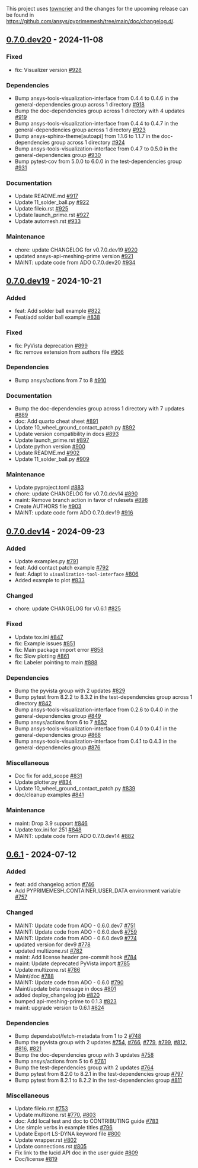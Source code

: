 This project uses [towncrier](https://towncrier.readthedocs.io/) and the changes for the upcoming release can be found in <https://github.com/ansys/pyprimemesh/tree/main/doc/changelog.d/>.

<!-- towncrier release notes start -->

## [0.7.0.dev20](https://github.com/ansys/pyprimemesh/releases/tag/v0.7.0.dev20) - 2024-11-08


### Fixed

- fix: Visualizer version [#928](https://github.com/ansys/pyprimemesh/pull/928)


### Dependencies

- Bump ansys-tools-visualization-interface from 0.4.4 to 0.4.6 in the general-dependencies group across 1 directory [#918](https://github.com/ansys/pyprimemesh/pull/918)
- Bump the doc-dependencies group across 1 directory with 4 updates [#919](https://github.com/ansys/pyprimemesh/pull/919)
- Bump ansys-tools-visualization-interface from 0.4.4 to 0.4.7 in the general-dependencies group across 1 directory [#923](https://github.com/ansys/pyprimemesh/pull/923)
- Bump ansys-sphinx-theme[autoapi] from 1.1.6 to 1.1.7 in the doc-dependencies group across 1 directory [#924](https://github.com/ansys/pyprimemesh/pull/924)
- Bump ansys-tools-visualization-interface from 0.4.7 to 0.5.0 in the general-dependencies group [#930](https://github.com/ansys/pyprimemesh/pull/930)
- Bump pytest-cov from 5.0.0 to 6.0.0 in the test-dependencies group [#931](https://github.com/ansys/pyprimemesh/pull/931)


### Documentation

- Update README.md [#917](https://github.com/ansys/pyprimemesh/pull/917)
- Update 11_solder_ball.py [#922](https://github.com/ansys/pyprimemesh/pull/922)
- Update fileio.rst [#925](https://github.com/ansys/pyprimemesh/pull/925)
- Update launch_prime.rst [#927](https://github.com/ansys/pyprimemesh/pull/927)
- Update automesh.rst [#933](https://github.com/ansys/pyprimemesh/pull/933)


### Maintenance

- chore: update CHANGELOG for v0.7.0.dev19 [#920](https://github.com/ansys/pyprimemesh/pull/920)
- updated ansys-api-meshing-prime version [#921](https://github.com/ansys/pyprimemesh/pull/921)
- MAINT: update code from ADO 0.7.0.dev20 [#934](https://github.com/ansys/pyprimemesh/pull/934)

## [0.7.0.dev19](https://github.com/ansys/pyprimemesh/releases/tag/v0.7.0.dev19) - 2024-10-21


### Added

- feat: Add solder ball example [#822](https://github.com/ansys/pyprimemesh/pull/822)
- Feat/add solder ball example [#838](https://github.com/ansys/pyprimemesh/pull/838)


### Fixed

- fix: PyVista deprecation [#899](https://github.com/ansys/pyprimemesh/pull/899)
- fix: remove extension from authors file [#906](https://github.com/ansys/pyprimemesh/pull/906)


### Dependencies

- Bump ansys/actions from 7 to 8 [#910](https://github.com/ansys/pyprimemesh/pull/910)


### Documentation

- Bump the doc-dependencies group across 1 directory with 7 updates [#889](https://github.com/ansys/pyprimemesh/pull/889)
- doc: Add quarto cheat sheet [#891](https://github.com/ansys/pyprimemesh/pull/891)
- Update 10_wheel_ground_contact_patch.py [#892](https://github.com/ansys/pyprimemesh/pull/892)
- Update version compatibility in docs [#893](https://github.com/ansys/pyprimemesh/pull/893)
- Update launch_prime.rst [#897](https://github.com/ansys/pyprimemesh/pull/897)
- Update python version [#900](https://github.com/ansys/pyprimemesh/pull/900)
- Update README.md [#902](https://github.com/ansys/pyprimemesh/pull/902)
- Update 11_solder_ball.py [#909](https://github.com/ansys/pyprimemesh/pull/909)


### Maintenance

- Update pyproject.toml [#883](https://github.com/ansys/pyprimemesh/pull/883)
- chore: update CHANGELOG for v0.7.0.dev14 [#890](https://github.com/ansys/pyprimemesh/pull/890)
- maint: Remove branch action in favor of rulesets [#898](https://github.com/ansys/pyprimemesh/pull/898)
- Create AUTHORS file [#903](https://github.com/ansys/pyprimemesh/pull/903)
- MAINT: update code form ADO 0.7.0.dev19 [#916](https://github.com/ansys/pyprimemesh/pull/916)

## [0.7.0.dev14](https://github.com/ansys/pyprimemesh/releases/tag/v0.7.0.dev14) - 2024-09-23


### Added

- Update examples.py [#791](https://github.com/ansys/pyprimemesh/pull/791)
- feat: Add contact patch example [#792](https://github.com/ansys/pyprimemesh/pull/792)
- feat: Adapt to `visualization-tool-interface` [#806](https://github.com/ansys/pyprimemesh/pull/806)
- Added example to plot [#833](https://github.com/ansys/pyprimemesh/pull/833)


### Changed

- chore: update CHANGELOG for v0.6.1 [#825](https://github.com/ansys/pyprimemesh/pull/825)


### Fixed

- Update tox.ini [#847](https://github.com/ansys/pyprimemesh/pull/847)
- fix: Example issues [#851](https://github.com/ansys/pyprimemesh/pull/851)
- fix: Main package import error [#858](https://github.com/ansys/pyprimemesh/pull/858)
- fix: Slow plotting [#861](https://github.com/ansys/pyprimemesh/pull/861)
- fix: Labeler pointing to main [#888](https://github.com/ansys/pyprimemesh/pull/888)


### Dependencies

- Bump the pyvista group with 2 updates [#829](https://github.com/ansys/pyprimemesh/pull/829)
- Bump pytest from 8.2.2 to 8.3.2 in the test-dependencies group across 1 directory [#842](https://github.com/ansys/pyprimemesh/pull/842)
- Bump ansys-tools-visualization-interface from 0.2.6 to 0.4.0 in the general-dependencies group [#849](https://github.com/ansys/pyprimemesh/pull/849)
- Bump ansys/actions from 6 to 7 [#852](https://github.com/ansys/pyprimemesh/pull/852)
- Bump ansys-tools-visualization-interface from 0.4.0 to 0.4.1 in the general-dependencies group [#868](https://github.com/ansys/pyprimemesh/pull/868)
- Bump ansys-tools-visualization-interface from 0.4.1 to 0.4.3 in the general-dependencies group [#876](https://github.com/ansys/pyprimemesh/pull/876)


### Miscellaneous

- Doc fix for add_scope [#831](https://github.com/ansys/pyprimemesh/pull/831)
- Update plotter.py [#834](https://github.com/ansys/pyprimemesh/pull/834)
- Update 10_wheel_ground_contact_patch.py [#839](https://github.com/ansys/pyprimemesh/pull/839)
- doc/cleanup examples [#841](https://github.com/ansys/pyprimemesh/pull/841)


### Maintenance

- maint: Drop 3.9 support [#846](https://github.com/ansys/pyprimemesh/pull/846)
- Update tox.ini for 251 [#848](https://github.com/ansys/pyprimemesh/pull/848)
- MAINT: update code form ADO 0.7.0.dev14 [#882](https://github.com/ansys/pyprimemesh/pull/882)

## [0.6.1](https://github.com/ansys/pyprimemesh/releases/tag/v0.6.1) - 2024-07-12


### Added

- feat: add changelog action [#746](https://github.com/ansys/pyprimemesh/pull/746)
- Add PYPRIMEMESH_CONTAINER_USER_DATA environment variable [#757](https://github.com/ansys/pyprimemesh/pull/757)


### Changed

- MAINT: Update code from ADO - 0.6.0.dev7 [#751](https://github.com/ansys/pyprimemesh/pull/751)
- MAINT: Update code from ADO - 0.6.0.dev8 [#759](https://github.com/ansys/pyprimemesh/pull/759)
- MAINT: Update code from ADO - 0.6.0.dev9 [#774](https://github.com/ansys/pyprimemesh/pull/774)
- updated version for dev9 [#778](https://github.com/ansys/pyprimemesh/pull/778)
- updated multizone.rst [#782](https://github.com/ansys/pyprimemesh/pull/782)
- maint: Add license header pre-commit hook [#784](https://github.com/ansys/pyprimemesh/pull/784)
- maint: Update deprecated PyVista import [#785](https://github.com/ansys/pyprimemesh/pull/785)
- Update multizone.rst [#786](https://github.com/ansys/pyprimemesh/pull/786)
- Maint/doc [#788](https://github.com/ansys/pyprimemesh/pull/788)
- MAINT: Update code from ADO - 0.6.0 [#790](https://github.com/ansys/pyprimemesh/pull/790)
- Maint/update beta message in docs [#801](https://github.com/ansys/pyprimemesh/pull/801)
- added deploy_changelog job [#820](https://github.com/ansys/pyprimemesh/pull/820)
- bumped api-meshing-prime to 0.1.3 [#823](https://github.com/ansys/pyprimemesh/pull/823)
- maint: upgrade version to 0.6.1 [#824](https://github.com/ansys/pyprimemesh/pull/824)


### Dependencies

- Bump dependabot/fetch-metadata from 1 to 2 [#748](https://github.com/ansys/pyprimemesh/pull/748)
- Bump the pyvista group with 2 updates [#754](https://github.com/ansys/pyprimemesh/pull/754), [#766](https://github.com/ansys/pyprimemesh/pull/766), [#779](https://github.com/ansys/pyprimemesh/pull/779), [#799](https://github.com/ansys/pyprimemesh/pull/799), [#812](https://github.com/ansys/pyprimemesh/pull/812), [#816](https://github.com/ansys/pyprimemesh/pull/816), [#821](https://github.com/ansys/pyprimemesh/pull/821)
- Bump the doc-dependencies group with 3 updates [#758](https://github.com/ansys/pyprimemesh/pull/758)
- Bump ansys/actions from 5 to 6 [#761](https://github.com/ansys/pyprimemesh/pull/761)
- Bump the test-dependencies group with 2 updates [#764](https://github.com/ansys/pyprimemesh/pull/764)
- Bump pytest from 8.2.0 to 8.2.1 in the test-dependencies group [#797](https://github.com/ansys/pyprimemesh/pull/797)
- Bump pytest from 8.2.1 to 8.2.2 in the test-dependencies group [#811](https://github.com/ansys/pyprimemesh/pull/811)


### Miscellaneous

- Update fileio.rst [#753](https://github.com/ansys/pyprimemesh/pull/753)
- Update multizone.rst [#770](https://github.com/ansys/pyprimemesh/pull/770), [#803](https://github.com/ansys/pyprimemesh/pull/803)
- doc: Add local test and doc to CONTRIBUTING guide [#783](https://github.com/ansys/pyprimemesh/pull/783)
- Use simple verbs in example titles [#796](https://github.com/ansys/pyprimemesh/pull/796)
- Update Export LS-DYNA keyword file [#800](https://github.com/ansys/pyprimemesh/pull/800)
- Update wrapper.rst [#802](https://github.com/ansys/pyprimemesh/pull/802)
- Update connections.rst [#805](https://github.com/ansys/pyprimemesh/pull/805)
- Fix link to the lucid API doc in the user guide [#809](https://github.com/ansys/pyprimemesh/pull/809)
- Doc/license [#819](https://github.com/ansys/pyprimemesh/pull/819)
